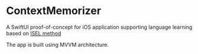 # ContextMemorizer

A SwiftUI proof-of-concept for iOS application supporting language learning based on [ISEL method](http://www.isel.pl/metoda/)

The app is built using MVVM architecture. 
